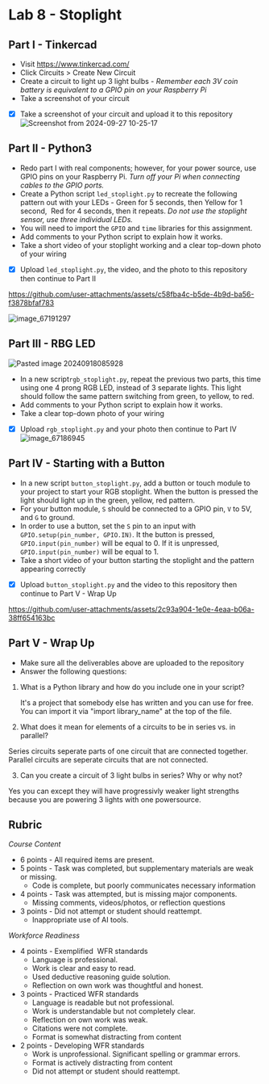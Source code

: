 # Lab 8 - Stoplight
## Part I - Tinkercad

- Visit https://www.tinkercad.com/
- Click Circuits > Create New Circuit
- Create a circuit to light up 3 light bulbs - *Remember each 3V coin battery is equivalent to a GPIO pin on your Raspberry Pi*
- Take a screenshot of your circuit

- [x] Take a screenshot of your circuit and upload it to this repository
![Screenshot from 2024-09-27 10-25-17](https://github.com/user-attachments/assets/40f0b2f8-8c5a-4299-9646-4266a60bca53)

## Part II - Python3

- Redo part I with real components; however, for your power source, use GPIO pins on your Raspberry Pi. _Turn off your Pi when connecting cables to the GPIO ports._
- Create a Python script `led_stoplight.py`  to recreate the following pattern out with your LEDs - Green for 5 seconds, then Yellow for 1 second,  Red for 4 seconds, then it repeats. _Do not use the stoplight sensor, use three individual LEDs._  
- You will need to import the `GPIO` and `time` libraries for this assignment.
- Add comments to your Python script to explain how it works.
- Take a short video of your stoplight working and a clear top-down photo of your wiring

- [x] Upload `led_stoplight.py`, the video, and the photo to this repository then continue to Part II
      
https://github.com/user-attachments/assets/c58fba4c-b5de-4b9d-ba56-f3878bfaf783

![image_67191297](https://github.com/user-attachments/assets/152ee703-cd6b-43ee-af45-e7c4c9959815)


## Part III - RBG LED  

![Pasted image 20240918085928](https://github.com/user-attachments/assets/afc83c00-95dd-4bed-a120-0daec07b2c7f)

- In a new script`rgb_stoplight.py`, repeat the previous two parts, this time using one 4 prong RGB LED, instead of 3 separate lights. This light should follow the same pattern switching from green, to yellow, to red.
- Add comments to your Python script to explain how it works.
- Take a clear top-down photo of your wiring

- [x] Upload `rgb_stoplight.py` and your photo then continue to Part IV
![image_67186945](https://github.com/user-attachments/assets/a407dc54-4bdf-48fd-9856-e12605a4b799)

## Part IV - Starting with a Button

- In a new script `button_stoplight.py`, add a button or touch module to your project to start your RGB stoplight. When the button is pressed the light should light up in the green, yellow, red pattern.
- For your button module, `S` should be connected to a GPIO pin, `V` to 5V, and `G` to ground.
- In order to use a button, set the `S` pin to an input with `GPIO.setup(pin_number, GPIO.IN)`. It the button is pressed, `GPIO.input(pin_number)` will be equal to 0. If it is unpressed, `GPIO.input(pin_number)` will be equal to 1.
- Take a short video of your button starting the stoplight and the pattern appearing correctly

- [x] Upload `button_stoplight.py`  and the video to this repository then continue to
Part V - Wrap Up

https://github.com/user-attachments/assets/2c93a904-1e0e-4eaa-b06a-38ff654163bc


## Part V - Wrap Up

- Make sure all the deliverables above are  uploaded to the repository
- Answer the following questions:

1. What is a Python library and how do you include one in your script?

   It's a project that somebody else has written and you can use for free. You can import it via "import library_name"
   at the top of the file.

2. What does it mean for elements of a circuits to be in series vs. in parallel?

Series circuits seperate parts of one circuit that are connected together. Parallel circuits are seperate circuits that are not connected.

3. Can you create a circuit of 3 light bulbs in series? Why or why not?

Yes you can except they will have progressivly weaker light strengths because you are powering 3 lights with one powersource.

## Rubric 

_Course Content_

- 6 points - All required items are present.    
- 5 points - Task was completed, but supplementary materials are weak or missing.
  - Code is complete, but poorly communicates necessary information
- 4 points - Task was attempted, but is missing major components.    
  - Missing comments, videos/photos, or reflection questions  
- 3 points - Did not attempt or student should reattempt.  
  - Inappropriate use of AI tools.
  
_Workforce Readiness_  
  
- 4 points - Exemplified  WFR standards  
  - Language is professional.  
  - Work is clear and easy to read.
  - Used deductive reasoning guide solution.
  - Reflection on own work was thoughtful and honest.  
- 3 points - Practiced WFR standards  
  - Language is readable but not professional.  
  - Work is understandable but not completely clear.  
  - Reflection on own work was weak.  
  - Citations were not complete.
  - Format is somewhat distracting from content
- 2 points - Developing WFR standards
  - Work is unprofessional. Significant spelling or grammar errors.
  - Format is actively distracting from content
  - Did not attempt or student should reattempt.

